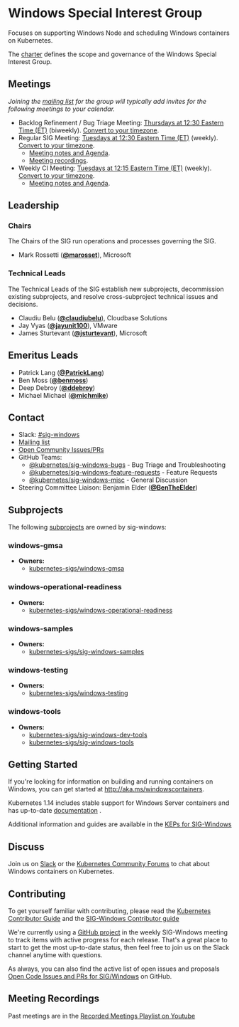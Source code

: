 <!---
This is an autogenerated file!

Please do not edit this file directly, but instead make changes to the
sigs.yaml file in the project root.

To understand how this file is generated, see https://git.k8s.io/community/generator/README.md
--->
# Windows Special Interest Group

Focuses on supporting Windows Node and scheduling Windows containers on Kubernetes.

The [charter](charter.md) defines the scope and governance of the Windows Special Interest Group.

## Meetings
*Joining the [mailing list](https://groups.google.com/forum/#!forum/kubernetes-sig-windows) for the group will typically add invites for the following meetings to your calendar.*
* Backlog Refinement  / Bug Triage Meeting: [Thursdays at 12:30 Eastern Time (ET)](https://zoom.us/j/94389601840?pwd=MCs2SEJQWG0zUWpBS3Nod0ZNMmVXQT09) (biweekly). [Convert to your timezone](http://www.thetimezoneconverter.com/?t=12:30&tz=Eastern%20Time%20%28ET%29).
* Regular SIG Meeting: [Tuesdays at 12:30 Eastern Time (ET)](https://zoom.us/j/96892680257?pwd=TVNyMzB4VVMwRGZnUkgzT1dnb2szZz09) (weekly). [Convert to your timezone](http://www.thetimezoneconverter.com/?t=12:30&tz=Eastern%20Time%20%28ET%29).
  * [Meeting notes and Agenda](https://docs.google.com/document/d/1Tjxzjjuy4SQsFSUVXZbvqVb64hjNAG5CQX8bK7Yda9w/edit#heading=h.kbz22d1yc431).
  * [Meeting recordings](https://www.youtube.com/playlist?list=PL69nYSiGNLP2OH9InCcNkWNu2bl-gmIU4).
* Weekly CI Meeting: [Tuesdays at 12:15 Eastern Time (ET)](https://zoom.us/j/96892680257?pwd=TVNyMzB4VVMwRGZnUkgzT1dnb2szZz09) (weekly). [Convert to your timezone](http://www.thetimezoneconverter.com/?t=12:15&tz=Eastern%20Time%20%28ET%29).
  * [Meeting notes and Agenda](https://docs.google.com/document/d/1j2XEKXNyGaSO0XZNkSQUliaT48ZQl6StLhrsVurJoco/edit#).

## Leadership

### Chairs
The Chairs of the SIG run operations and processes governing the SIG.

* Mark Rossetti (**[@marosset](https://github.com/marosset)**), Microsoft

### Technical Leads
The Technical Leads of the SIG establish new subprojects, decommission existing
subprojects, and resolve cross-subproject technical issues and decisions.

* Claudiu Belu (**[@claudiubelu](https://github.com/claudiubelu)**), Cloudbase Solutions
* Jay Vyas (**[@jayunit100](https://github.com/jayunit100)**), VMware
* James Sturtevant (**[@jsturtevant](https://github.com/jsturtevant)**), Microsoft

## Emeritus Leads

* Patrick Lang (**[@PatrickLang](https://github.com/PatrickLang)**)
* Ben Moss (**[@benmoss](https://github.com/benmoss)**)
* Deep Debroy (**[@ddebroy](https://github.com/ddebroy)**)
* Michael Michael (**[@michmike](https://github.com/michmike)**)

## Contact
- Slack: [#sig-windows](https://kubernetes.slack.com/messages/sig-windows)
- [Mailing list](https://groups.google.com/forum/#!forum/kubernetes-sig-windows)
- [Open Community Issues/PRs](https://github.com/kubernetes/community/labels/sig%2Fwindows)
- GitHub Teams:
    - [@kubernetes/sig-windows-bugs](https://github.com/orgs/kubernetes/teams/sig-windows-bugs) - Bug Triage and Troubleshooting
    - [@kubernetes/sig-windows-feature-requests](https://github.com/orgs/kubernetes/teams/sig-windows-feature-requests) - Feature Requests
    - [@kubernetes/sig-windows-misc](https://github.com/orgs/kubernetes/teams/sig-windows-misc) - General Discussion
- Steering Committee Liaison: Benjamin Elder (**[@BenTheElder](https://github.com/BenTheElder)**)

## Subprojects

The following [subprojects][subproject-definition] are owned by sig-windows:
### windows-gmsa
- **Owners:**
  - [kubernetes-sigs/windows-gmsa](https://github.com/kubernetes-sigs/windows-gmsa/blob/master/OWNERS)
### windows-operational-readiness
- **Owners:**
  - [kubernetes-sigs/windows-operational-readiness](https://github.com/kubernetes-sigs/windows-operational-readiness/blob/main/OWNERS)
### windows-samples
- **Owners:**
  - [kubernetes-sigs/sig-windows-samples](https://github.com/kubernetes-sigs/sig-windows-samples/blob/master/OWNERS)
### windows-testing
- **Owners:**
  - [kubernetes-sigs/windows-testing](https://github.com/kubernetes-sigs/windows-testing/blob/master/OWNERS)
### windows-tools
- **Owners:**
  - [kubernetes-sigs/sig-windows-dev-tools](https://github.com/kubernetes-sigs/sig-windows-dev-tools/blob/master/OWNERS)
  - [kubernetes-sigs/sig-windows-tools](https://github.com/kubernetes-sigs/sig-windows-tools/blob/master/OWNERS)

[subproject-definition]: https://github.com/kubernetes/community/blob/master/governance.md#subprojects
[working-group-definition]: https://github.com/kubernetes/community/blob/master/governance.md#working-groups
<!-- BEGIN CUSTOM CONTENT -->
## Getting Started

If you're looking for information on building and running containers on Windows, you can get started at http://aka.ms/windowscontainers.

Kubernetes 1.14 includes stable support for Windows Server containers and has up-to-date [documentation](https://kubernetes.io/docs/setup/windows/intro-windows-in-kubernetes/) .

Additional information and guides are available in the [KEPs for SIG-Windows](https://github.com/kubernetes/enhancements/tree/master/keps/sig-windows)

## Discuss
Join us on [Slack](https://kubernetes.slack.com/messages/sig-windows) or the [Kubernetes Community Forums](https://discuss.kubernetes.io/c/general-discussions/windows) to chat about Windows containers on Kubernetes.

## Contributing

To get yourself familiar with contributing, please read the [Kubernetes Contributor Guide](../contributors/guide/README.md) and the [SIG-Windows Contributor guide](./CONTRIBUTING.md)

We're currently using a [GitHub project](https://github.com/orgs/kubernetes/projects/8) in the weekly SIG-Windows meeting to track items with active progress for each release. That's a great place to start to get the most up-to-date status, then feel free to join us on the Slack channel anytime with questions.

As always, you can also find the active list of open issues and proposals [Open Code Issues and PRs for SIG/Windows](https://github.com/kubernetes/kubernetes/labels/sig%2Fwindows) on GitHub.

## Meeting Recordings

Past meetings are in the [Recorded Meetings Playlist on Youtube](https://www.youtube.com/playlist?list=PL69nYSiGNLP2OH9InCcNkWNu2bl-gmIU4&jct=LZ9EIvD4DGrhr2h4r0ItaBmco7gTgw)

<!-- END CUSTOM CONTENT -->
